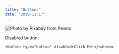 ```yaml
---
title: "Buttons"
date: "2019-11-17"
---
```


![](https://i.imgur.com/fxWHGwv.jpg "Photo by Pixabay from Pexels")

Disabled button:

```
<button type="button" disabled>Click Me!</button>
```